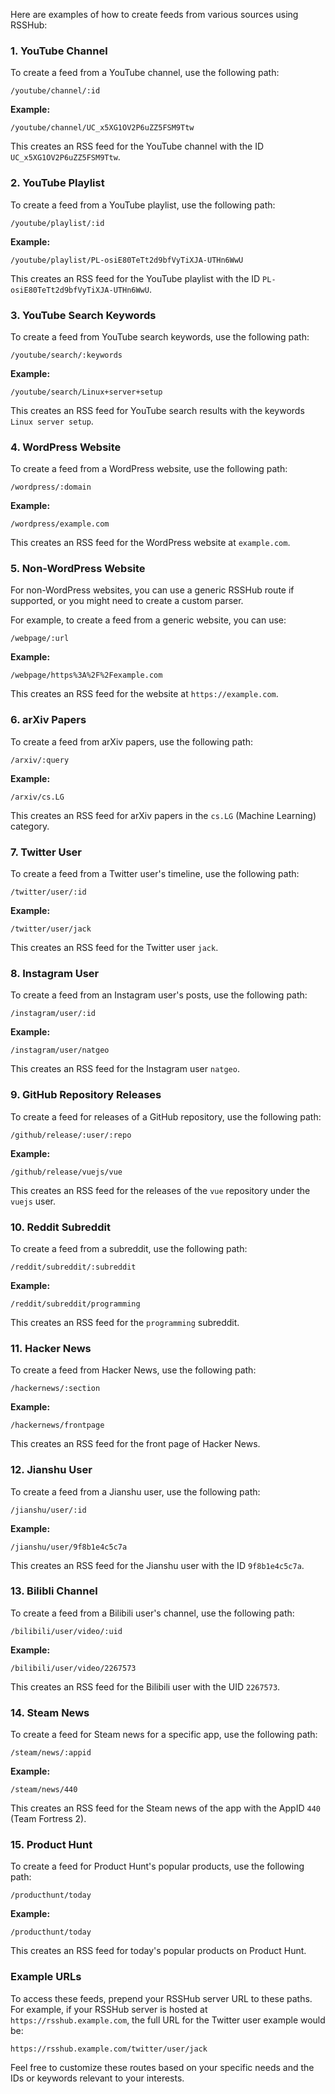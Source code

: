 Here are examples of how to create feeds from various sources using RSSHub:

### 1. YouTube Channel
To create a feed from a YouTube channel, use the following path:
```
/youtube/channel/:id
```
**Example:**
```
/youtube/channel/UC_x5XG1OV2P6uZZ5FSM9Ttw
```
This creates an RSS feed for the YouTube channel with the ID `UC_x5XG1OV2P6uZZ5FSM9Ttw`.

### 2. YouTube Playlist
To create a feed from a YouTube playlist, use the following path:
```
/youtube/playlist/:id
```
**Example:**
```
/youtube/playlist/PL-osiE80TeTt2d9bfVyTiXJA-UTHn6WwU
```
This creates an RSS feed for the YouTube playlist with the ID `PL-osiE80TeTt2d9bfVyTiXJA-UTHn6WwU`.

### 3. YouTube Search Keywords
To create a feed from YouTube search keywords, use the following path:
```
/youtube/search/:keywords
```
**Example:**
```
/youtube/search/Linux+server+setup
```
This creates an RSS feed for YouTube search results with the keywords `Linux server setup`.

### 4. WordPress Website
To create a feed from a WordPress website, use the following path:
```
/wordpress/:domain
```
**Example:**
```
/wordpress/example.com
```
This creates an RSS feed for the WordPress website at `example.com`.

### 5. Non-WordPress Website
For non-WordPress websites, you can use a generic RSSHub route if supported, or you might need to create a custom parser.

For example, to create a feed from a generic website, you can use:
```
/webpage/:url
```
**Example:**
```
/webpage/https%3A%2F%2Fexample.com
```
This creates an RSS feed for the website at `https://example.com`.

### 6. arXiv Papers
To create a feed from arXiv papers, use the following path:
```
/arxiv/:query
```
**Example:**
```
/arxiv/cs.LG
```
This creates an RSS feed for arXiv papers in the `cs.LG` (Machine Learning) category.

### 7. Twitter User
To create a feed from a Twitter user's timeline, use the following path:
```
/twitter/user/:id
```
**Example:**
```
/twitter/user/jack
```
This creates an RSS feed for the Twitter user `jack`.

### 8. Instagram User
To create a feed from an Instagram user's posts, use the following path:
```
/instagram/user/:id
```
**Example:**
```
/instagram/user/natgeo
```
This creates an RSS feed for the Instagram user `natgeo`.

### 9. GitHub Repository Releases
To create a feed for releases of a GitHub repository, use the following path:
```
/github/release/:user/:repo
```
**Example:**
```
/github/release/vuejs/vue
```
This creates an RSS feed for the releases of the `vue` repository under the `vuejs` user.

### 10. Reddit Subreddit
To create a feed from a subreddit, use the following path:
```
/reddit/subreddit/:subreddit
```
**Example:**
```
/reddit/subreddit/programming
```
This creates an RSS feed for the `programming` subreddit.

### 11. Hacker News
To create a feed from Hacker News, use the following path:
```
/hackernews/:section
```
**Example:**
```
/hackernews/frontpage
```
This creates an RSS feed for the front page of Hacker News.

### 12. Jianshu User
To create a feed from a Jianshu user, use the following path:
```
/jianshu/user/:id
```
**Example:**
```
/jianshu/user/9f8b1e4c5c7a
```
This creates an RSS feed for the Jianshu user with the ID `9f8b1e4c5c7a`.

### 13. Bilibli Channel
To create a feed from a Bilibili user's channel, use the following path:
```
/bilibili/user/video/:uid
```
**Example:**
```
/bilibili/user/video/2267573
```
This creates an RSS feed for the Bilibili user with the UID `2267573`.

### 14. Steam News
To create a feed for Steam news for a specific app, use the following path:
```
/steam/news/:appid
```
**Example:**
```
/steam/news/440
```
This creates an RSS feed for the Steam news of the app with the AppID `440` (Team Fortress 2).

### 15. Product Hunt
To create a feed for Product Hunt's popular products, use the following path:
```
/producthunt/today
```
**Example:**
```
/producthunt/today
```
This creates an RSS feed for today's popular products on Product Hunt.

### Example URLs
To access these feeds, prepend your RSSHub server URL to these paths. For example, if your RSSHub server is hosted at `https://rsshub.example.com`, the full URL for the Twitter user example would be:
```
https://rsshub.example.com/twitter/user/jack
```

Feel free to customize these routes based on your specific needs and the IDs or keywords relevant to your interests.
